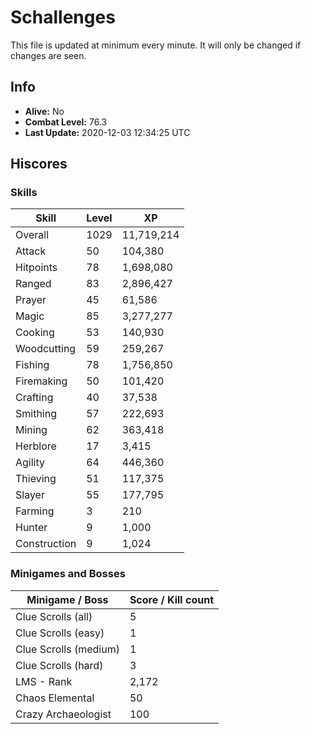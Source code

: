 # Schallenges

This file is updated at minimum every minute. It will only be changed if changes are seen.

## Info

 - **Alive:** No
 - **Combat Level:** 76.3
 - **Last Update:** 2020-12-03 12:34:25 UTC

## Hiscores

### Skills

| Skill | Level | XP |
|--|--|--|
| Overall | 1029 | 11,719,214 |
| Attack | 50 | 104,380 |
| Hitpoints | 78 | 1,698,080 |
| Ranged | 83 | 2,896,427 |
| Prayer | 45 | 61,586 |
| Magic | 85 | 3,277,277 |
| Cooking | 53 | 140,930 |
| Woodcutting | 59 | 259,267 |
| Fishing | 78 | 1,756,850 |
| Firemaking | 50 | 101,420 |
| Crafting | 40 | 37,538 |
| Smithing | 57 | 222,693 |
| Mining | 62 | 363,418 |
| Herblore | 17 | 3,415 |
| Agility | 64 | 446,360 |
| Thieving | 51 | 117,375 |
| Slayer | 55 | 177,795 |
| Farming | 3 | 210 |
| Hunter | 9 | 1,000 |
| Construction | 9 | 1,024 |

### Minigames and Bosses

| Minigame / Boss | Score / Kill count |
|--|--|
| Clue Scrolls (all) | 5 |
| Clue Scrolls (easy) | 1 |
| Clue Scrolls (medium) | 1 |
| Clue Scrolls (hard) | 3 |
| LMS - Rank | 2,172 |
| Chaos Elemental | 50 |
| Crazy Archaeologist | 100 |
